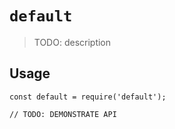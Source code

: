 # `default`

> TODO: description

## Usage

```
const default = require('default');

// TODO: DEMONSTRATE API
```

